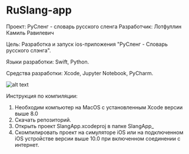 # RuSlang-app

Проект: РуСленг - словарь русского сленга
Разработчик: Лотфуллин Камиль Равилевич

Цель: Разработка и запуск ios-приложения "РуСленг - Словарь русского слэнга".

Языки разработки: Swift, Python.

Средства разработки: Xcode, Jupyter Notebook, PyCharm.

![alt text](http://i93.fastpic.ru/big/2017/0930/62/990eb0e28ee42c2d60094eb19f731262.jpg)

Инструкция по компиляции:
  1. Необходим компьютер на MacOS с установленным Xcode версии выше 8.0
  2. Скачать репозиторий.
  3. Открыть проект SlangApp.xcodeproj в папке SlangApp_
  4. Скомпилировать проект на симуляторе iOS или на подключенном iOS устройстве версии выше 10.0 при включенном соединении с интернет.


